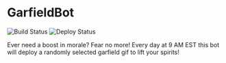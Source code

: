 # GarfieldBot

![Build Status](https://github.com/dm185372/GarfieldBot/actions/workflows/build.yml/badge.svg)
![Deploy Status](https://github.com/dm185372/GarfieldBot/actions/workflows/deploy.yml/badge.svg)

Ever need a boost in morale? Fear no more! Every day at 9 AM EST this bot will deploy a randomly selected garfield gif to lift your spirits!
